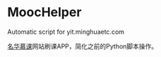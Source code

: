 # MoocHelper

Automatic script for yit.minghuaetc.com

[名华慕课](http://yit.minghuaetc.com)网站刷课APP，简化之前的Python脚本操作。